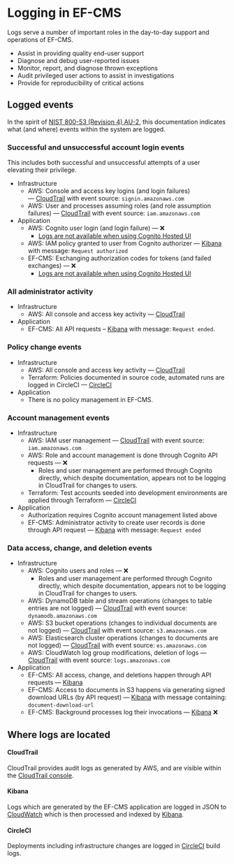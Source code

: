 # Logging in EF-CMS

Logs serve a number of important roles in the day-to-day support and operations of EF-CMS.

- Assist in providing quality end-user support
- Diagnose and debug user-reported issues
- Monitor, report, and diagnose thrown exceptions
- Audit privileged user actions to assist in investigations
- Provide for reproducibility of critical actions

## Logged events

In the spirit of [NIST 800-53 (Revision 4) AU-2](https://nvd.nist.gov/800-53/Rev4/control/au-2), this documentation indicates what (and where) events within the system are logged.

### Successful and unsuccessful account login events

This includes both successful and unsuccessful attempts of a user elevating their privilege.

- Infrastructure
  - AWS: Console and access key logins (and login failures) — [CloudTrail][cloudtrail] with event source: `signin.amazonaws.com`
  - AWS: User and processes assuming roles (and role assumption failures) — [CloudTrail][cloudtrail] with event source: `iam.amazonaws.com`
- Application
  - AWS: Cognito user login (and login failure) — ❌
    - [Logs are not available when using Cognito Hosted UI](https://docs.aws.amazon.com/cognito/latest/developerguide/logging-using-cloudtrail.html)
  - AWS: IAM policy granted to user from Cognito authorizer — [Kibana][kibana] with message: `Request authorized`
  - EF-CMS: Exchanging authorization codes for tokens (and failed exchanges) — ❌
    - [Logs are not available when using Cognito Hosted UI](https://docs.aws.amazon.com/cognito/latest/developerguide/logging-using-cloudtrail.html)

### All administrator activity

- Infrastructure
  - AWS: All console and access key activity — [CloudTrail][cloudtrail]
- Application
  - EF-CMS: All API requests – [Kibana][kibana] with message: `Request ended`.

### Policy change events

- Infrastructure
  - AWS: All console and access key activity — [CloudTrail][cloudtrail]
  - Terraform: Policies documented in source code, automated runs are logged in CircleCI — [CircleCI][circleci]
- Application
  - There is no policy management in EF-CMS.

### Account management events

- Infrastructure
  - AWS: IAM user management — [CloudTrail][cloudtrail] with event source: `iam.amazonaws.com`
  - AWS: Role and account management is done through Cognito API requests — ❌
    - Roles and user management are performed through Cognito directly, which despite documentation, appears not to be logging in CloudTrail for changes to users.
  - Terraform: Test accounts seeded into development environments are applied through Terraform — [CircleCI][circleci]
- Application
  - Authorization requires Cognito account management listed above
  - EF-CMS: Administrator activity to create user records is done through API request — [Kibana][kibana] with message: `Request ended`

### Data access, change, and deletion events

- Infrastructure
  - AWS: Cognito users and roles — ❌
    - Roles and user management are performed through Cognito directly, which despite documentation, appears not to be logging in CloudTrail for changes to users.
  - AWS: DynamoDB table and stream operations (changes to table entries are not logged) — [CloudTrail][cloudtrail] with event source: `dynamodb.amazonaws.com`
  - AWS: S3 bucket operations (changes to individual documents are not logged) — [CloudTrail][cloudtrail] with event source: `s3.amazonaws.com`
  - AWS: Elasticsearch cluster operations (changes to documents are not logged) — [CloudTrail][cloudtrail] with event source: `es.amazonaws.com`
  - AWS: CloudWatch log group modifications, deletion of logs — [CloudTrail][cloudtrail] with event source: `logs.amazonaws.com`
- Application
  - EF-CMS: All access, change, and deletions happen through API requests — [Kibana][kibana]
  - EF-CMS: Access to documents in S3 happens via generating signed download URLs (by API request) — [Kibana][kibana] with message containing: `document-download-url`
  - EF-CMS: Background processes log their invocations — [Kibana][kibana] ❌

## Where logs are located

#### CloudTrail

CloudTrail provides audit logs as generated by AWS, and are visible within the [CloudTrail console](https://aws.amazon.com/cloudtrail/).

#### Kibana

Logs which are generated by the EF-CMS application are logged in JSON to [CloudWatch](https://aws.amazon.com/cloudwatch/) which is then processed and indexed by [Kibana](https://docs.aws.amazon.com/elasticsearch-service/latest/developerguide/es-kibana.html).

#### CircleCI

Deployments including infrastructure changes are logged in [CircleCI](https://circleci.com/) build logs.

[cloudtrail]: #cloudtrail
[kibana]: #kibana
[circleci]: #circleci
